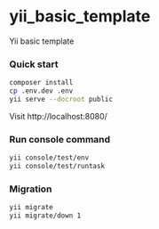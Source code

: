 # yii_basic_template
Yii basic template

### Quick start

```bash
composer install
cp .env.dev .env
yii serve --docroot public
```
Visit http://localhost:8080/

### Run console  command

```bash
yii console/test/env
yii console/test/runtask
```

### Migration

```bash
yii migrate
yii migrate/down 1
```

